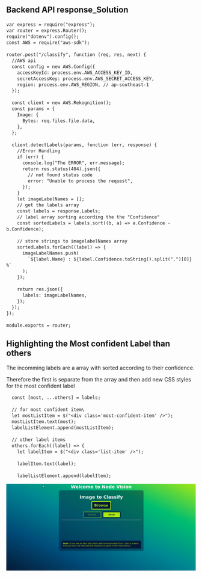 ## Backend API response_Solution

```
var express = require("express");
var router = express.Router();
require("dotenv").config();
const AWS = require("aws-sdk");

router.post("/classify", function (req, res, next) {
  //AWS api
  const config = new AWS.Config({
    accessKeyId: process.env.AWS_ACCESS_KEY_ID,
    secretAccessKey: process.env.AWS_SECRET_ACCESS_KEY,
    region: process.env.AWS_REGION, // ap-southeast-1
  });

  const client = new AWS.Rekognition();
  const params = {
    Image: {
      Bytes: req.files.file.data,
    },
  };

  client.detectLabels(params, function (err, response) {
    //Error Handling
    if (err) {
      console.log("The ERROR", err.message);
      return res.status(404).json({
        // not found status code
        error: "Unable to process the request",
      });
    }
    let imageLabelNames = [];
    // get the labels array
    const labels = response.Labels;
    // label array sorting according the the "Confidence"
    const sortedLabels = labels.sort((b, a) => a.Confidence - b.Confidence);

    // store strings to imagelabelNames array
    sortedLabels.forEach((label) => {
      imageLabelNames.push(
        `${label.Name} : ${label.Confidence.toString().split(".")[0]} %`
      );
    });

    return res.json({
      labels: imageLabelNames,
    });
  });
});

module.exports = router;

```

## Highlighting the Most confident Label than others

The incomming labels are a array with sorted according to their confidence.

Therefore the first is separate from the array and then add new CSS styles for the most
confident label

```
  const [most, ...others] = labels;

  // for most confident item\
  let mostListItem = $("<div class='most-confident-item' />");
  mostListItem.text(most);
  labelListElement.append(mostListItem);

  // other label items
  others.forEach((label) => {
    let labelItem = $("<div class='list-item' />");

    labelItem.text(label);

    labelListElement.append(labelItem);
```

![Sample](public/images/node-vision-sample.gif)
